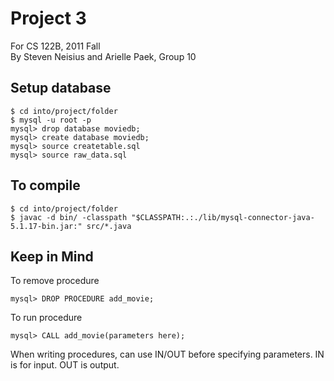 Project 3
=========

For CS 122B, 2011 Fall  
By Steven Neisius and Arielle Paek, Group 10

Setup database
--------------

    $ cd into/project/folder
    $ mysql -u root -p
    mysql> drop database moviedb;
    mysql> create database moviedb;
    mysql> source createtable.sql
    mysql> source raw_data.sql

To compile
----------

    $ cd into/project/folder
    $ javac -d bin/ -classpath "$CLASSPATH:.:./lib/mysql-connector-java-5.1.17-bin.jar:" src/*.java

Keep in Mind
------------

To remove procedure

    mysql> DROP PROCEDURE add_movie;

To run procedure

    mysql> CALL add_movie(parameters here);

When writing procedures, can use IN/OUT before specifying parameters. IN is for input. OUT is output.
